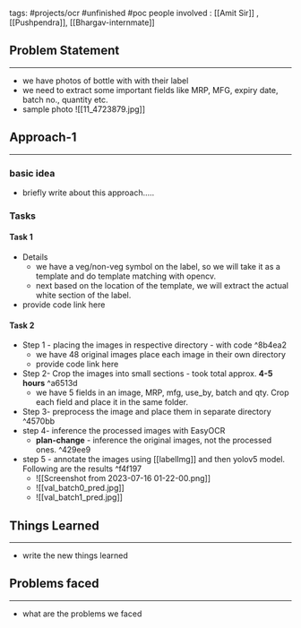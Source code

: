 tags: #projects/ocr #unfinished #poc
people involved : [[Amit Sir]] , [[Pushpendra]], [[Bhargav-internmate]]

## Problem Statement
---
- we have photos of bottle with with their label
- we need to extract some important fields like MRP, MFG, expiry date, batch no., quantity etc.
- sample photo ![[11_4723879.jpg]] 

## Approach-1
---
### basic idea
- briefly write about this approach.....
### Tasks

#### Task 1
- Details
	- we have a veg/non-veg symbol on the label, so we will take it as a template and do template matching with opencv.
	- next based on the location of the template, we will extract the actual white section of the label.
- provide code link here

#### Task 2
- Step 1 - placing the images in respective directory - with code ^8b4ea2
	- we have 48 original images place each image in their own directory
	- provide code link here
- Step 2- Crop the images into small sections - took total approx. **4-5 hours** ^a6513d
	- we have 5 fields in an image, MRP, mfg, use_by, batch and qty. Crop each field and place it in the same folder.
- Step 3- preprocess the image and place them in separate directory ^4570bb
- step 4- inference the processed images with EasyOCR
	- **plan-change** - inference the original images, not the processed ones. ^429ee9
- step 5 - annotate the images using [[labelImg]] and then yolov5 model. Following are the results ^f4f197
	- ![[Screenshot from 2023-07-16 01-22-00.png]]
	- ![[val_batch0_pred.jpg]]
	- ![[val_batch1_pred.jpg]]

## Things Learned
--- 
- write the new things learned

## Problems faced
--- 
- what are the problems we faced
